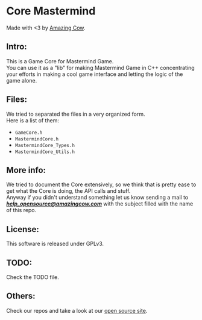 Core Mastermind 
====
Made with <3 by [Amazing Cow](http://www.amazingcow.com).

## Intro:
This is a Game Core for Mastermind Game.   
You can use it as a "lib" for making Mastermind Game in C++ concentrating 
your efforts in making a cool game interface and letting the logic of the 
game alone.

## Files:
We tried to separated the files in a very organized form.   
Here is a list of them:

* ```GameCore.h```
* ```MastermindCore.h```
* ```MastermindCore_Types.h```
* ```MastermindCore_Utils.h```


## More info:
We tried to document the Core extensively, so we think that is pretty ease to 
get what the Core is doing, the API calls and stuff.   
Anyway if you didn't understand something let us know sending a mail to 
***help_opensource@amazingcow.com***  with the subject filled with the
name of this repo.

## License:
This software is released under GPLv3.

## TODO:
Check the TODO file.

## Others:
Check our repos and take a look at our [open source site](http://opensource.amazingcow.com).
